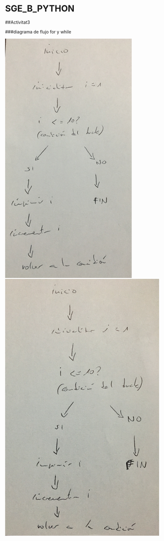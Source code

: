 # SGE_B_PYTHON


##Activitat3

###diagrama de flujo for y while

![for](Activitat3/IMG/for.png)
![while](Activitat3/IMG/while.png)